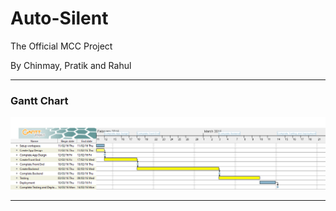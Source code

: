 # Auto-Silent

The Official MCC Project

By Chinmay, Pratik and Rahul

----------------------------------

<h3>Gantt Chart</h3>
<img src="MCCAndroid.png">

----------------------------------
